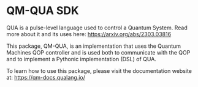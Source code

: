 
# QM-QUA SDK

QUA is a pulse-level language used to control a Quantum System.
Read more about it and its uses here: https://arxiv.org/abs/2303.03816

This package, QM-QUA, is an implementation that uses the Quantum Machines QOP controller and is used both to 
communicate with the QOP and to implement a Pythonic implementation (DSL) of QUA. 
 
To learn how to use this package, please visit the documentation website at: https://qm-docs.qualang.io/

